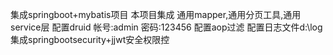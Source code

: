 集成springboot+mybatis项目
本项目集成 通用mapper,通用分页工具,通用service层
配置druid 帐号:admin 密码:123456
配置aop过滤
配置日志文件d:\log
集成springbootsecurity+jjwt安全权限控